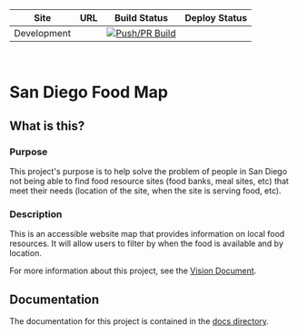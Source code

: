 Site | URL | Build Status | Deploy Status
--- |--- |:---:|:---:|
Development | | [![Push/PR Build](https://github.com/opensandiego/sandiego-food-map/actions/workflows/build_on_push_or_pullrequest.yml/badge.svg)](https://github.com/opensandiego/sandiego-food-map/actions/workflows/build_on_push_or_pullrequest.yml) | |
<br />

# San Diego Food Map

## What is this? 

### Purpose
This project's purpose is to help solve the problem of people in San Diego not being able to find food resource sites (food banks, meal sites, etc) that meet their needs (location of the site, when the site is serving food, etc).

### Description
This is an accessible website map that provides information on local food resources. It will allow users to filter by when the food is available and by location.

For more information about this project, see the [Vision Document](https://docs.google.com/document/d/17gLcOsIkj5dYUBavhsuP_Y5yFr_2VuLPPJmbOG2pJ8c/edit?usp=sharing).

## Documentation

The documentation for this project is contained in the [docs directory](/docs/).
